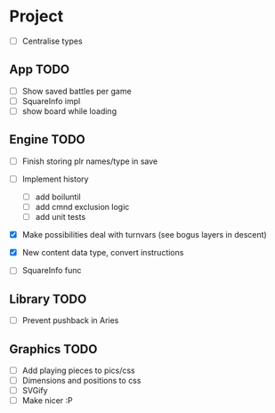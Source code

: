 # Project

-[ ] Centralise types

## App TODO

-[ ] Show saved battles per game
-[ ] SquareInfo impl
-[ ] show board while loading

## Engine TODO

-[ ] Finish storing plr names/type in save
-[ ] Implement history
    -[ ] add boiluntil
    -[ ] add cmnd exclusion logic
    -[ ] add unit tests
-[x] Make possibilities deal with turnvars (see bogus layers in descent)
-[x] New content data type, convert instructions
-[ ] SquareInfo func


## Library TODO

-[ ] Prevent pushback in Aries


## Graphics TODO

-[ ] Add playing pieces to pics/css
-[ ] Dimensions and positions to css
-[ ] SVGify
-[ ] Make nicer :P

